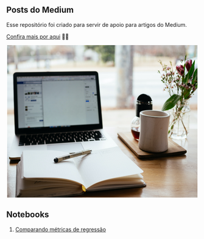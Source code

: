 ## Posts do Medium


Esse repositório foi criado para servir de apoio para artigos do Medium.

[Confira mais por aqui](https://medium.com/@deborabmfreitas) ✍🏻


<div align="center">
    <img src="img/medium-debora.jpg" width="500" height="400">
</div>


## Notebooks
1. [Comparando métricas de regressão](https://github.com/deborabmfreitas/medium-posts/blob/main/metricas-regressao.ipynb)
